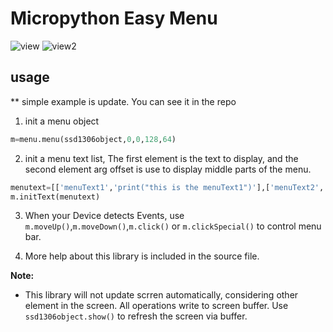 # Micropython Easy Menu

![view](Doc/profilephoto.png)
![view2](Doc/profilephoto2.png)
## usage

** simple example is update. You can see it in the repo

1. init a menu object
```python
m=menu.menu(ssd1306object,0,0,128,64)
```
2. init a menu text list, The first element is the text to display, and the second element arg offset is use to display middle parts of the menu.
```python
menutext=[['menuText1','print("this is the menuText1")'],['menuText2','print("this is the menuText2")']]
m.initText(menutext)
```
3. When your Device detects  Events, use `m.moveUp()`,`m.moveDown()`,`m.click()` or `m.clickSpecial()` to control menu bar.

4. More help about this library is included in the source file.

**Note:**
- This library will not update scrren automatically, considering other element in the screen. All operations write to screen buffer. Use `ssd1306object.show()` to refresh the screen via buffer.